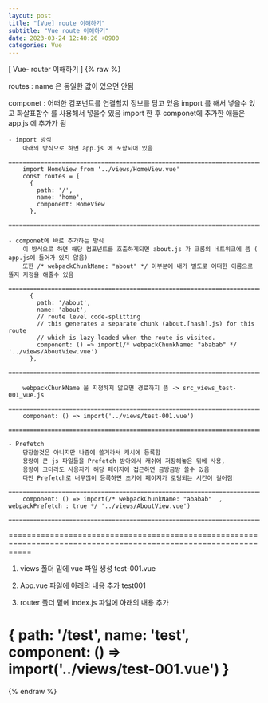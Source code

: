 ```yaml
---
layout: post
title: "[Vue] route 이해하기"
subtitle: "Vue route 이해하기"
date: 2023-03-24 12:40:26 +0900
categories: Vue
---
```

[ Vue- router 이해하기 ]
{% raw %}

routes : name 은 동일한 값이 있으면 안됨

componet : 
	어떠한 컴포넌트를 연결할지 정보를 담고 있음
	import 를 해서 넣을수 있고
	화살표함수 를 사용해서 넣을수 있음
	import 한 후 componet에 추가한 애들은 app.js 에 추가가 됨

	- import 방식
		아래의 방식으로 하면 app.js 에 포함되어 있음
		=================================================================================================================
		import HomeView from '../views/HomeView.vue'
		const routes = [
		  {
			path: '/',
			name: 'home',
			component: HomeView
		  },
		=================================================================================================================

	- componet에 바로 추가하는 방식
		이 방식으로 하면 해당 컴포넌트를 호출하게되면 about.js 가 크롬의 네트워크에 뜸 ( app.js에 들어가 있지 않음)
		또한 /* webpackChunkName: "about" */ 이부분에 내가 별도로 어떠한 이름으로 뜰지 지정을 해줄수 있음
		=================================================================================================================
		  {
			path: '/about',
			name: 'about',
			// route level code-splitting
			// this generates a separate chunk (about.[hash].js) for this route
			// which is lazy-loaded when the route is visited.
			component: () => import(/* webpackChunkName: "ababab" */ '../views/AboutView.vue')
		  },
		=================================================================================================================

		webpackChunkName 을 지정하지 않으면 경로까지 뜸 -> src_views_test-001_vue.js
		=================================================================================================================
		component: () => import('../views/test-001.vue')
		=================================================================================================================

	- Prefetch
		당장쓸것은 아니지만 나중에 쓸거라서 캐시에 등록함
		용량이 큰 js 파일들을 Prefetch 받아와서 캐쉬에 저장해놓은 뒤에 사용,
		용량이 크더라도 사용자가 해당 페이지에 접근하면 금방금방 쓸수 있음
		다만 Prefetch로 너무많이 등록하면 초기에 페이지가 로딩되는 시간이 길어짐
		=================================================================================================================
		component: () => import(/* webpackChunkName: "ababab"  , webpackPrefetch : true */ '../views/AboutView.vue')
		=================================================================================================================


	

	


		





=================================================================================================================
1. views 폴더 밑에 vue 파일 생성
	test-001.vue


2. App.vue 파일에 아래의 내용 추가
	<router-link to="/test">test001</router-link>

3. router 폴더 밑에 index.js 파일에 아래의 내용 추가

  {
    path: '/test',
    name: 'test',
    component: () => import('../views/test-001.vue')
  }
 =================================================================================================================


{% endraw %}
